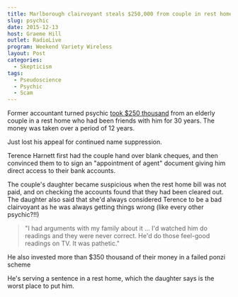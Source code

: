 ```yaml
---
title: Marlborough clairvoyant steals $250,000 from couple in rest home
slug: psychic
date: 2015-12-13
host: Graeme Hill
outlet: RadioLive
program: Weekend Variety Wireless
layout: Post
categories:
  - Skepticism
tags:
  - Pseudoscience
  - Psychic
  - Scam
---
```


Former accountant turned psychic [took $250 thousand](http://www.stuff.co.nz/national/crime/74733853/marlborough-clairvoyant-steals-from-elderly-couple) from an elderly couple in a rest home who had been friends with him for 30 years. The money was taken over a period of 12 years.

<!-- more -->

Just lost his appeal for continued name suppression.

Terence Harnett first had the couple hand over blank cheques, and then convinced them to to sign an "appointment of agent" document giving him direct access to their bank accounts.

The couple's daughter became suspicious when the rest home bill was not paid, and on checking the accounts found that they had been cleared out. The daughter also said that she'd always considered Terence to be a bad clairvoyant as he was always getting things wrong (like every other psychic?!!)

> "I had arguments with my family about it ... I'd watched him do readings and they were never correct. He'd do those feel-good readings on TV. It was pathetic."

He also invested more than $350 thousand of their money in a failed ponzi scheme

He's serving a sentence in a rest home, which the daughter says is the worst place to put him.
